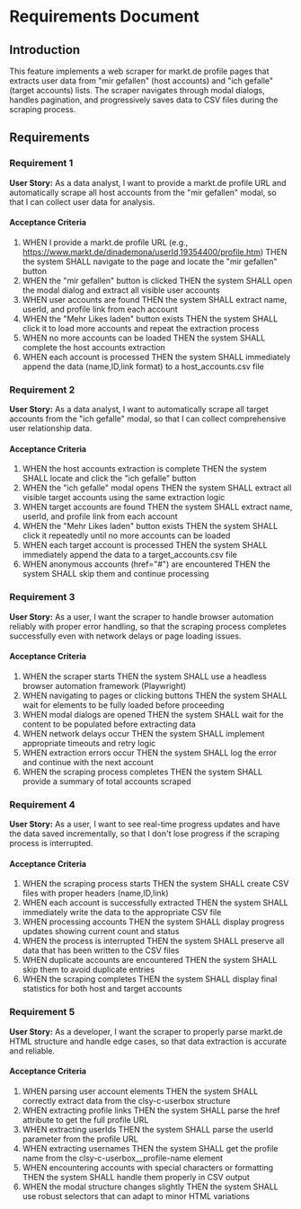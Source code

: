 # Requirements Document

## Introduction

This feature implements a web scraper for markt.de profile pages that extracts user data from "mir gefallen" (host accounts) and "ich gefalle" (target accounts) lists. The scraper navigates through modal dialogs, handles pagination, and progressively saves data to CSV files during the scraping process.

## Requirements

### Requirement 1

**User Story:** As a data analyst, I want to provide a markt.de profile URL and automatically scrape all host accounts from the "mir gefallen" modal, so that I can collect user data for analysis.

#### Acceptance Criteria

1. WHEN I provide a markt.de profile URL (e.g., https://www.markt.de/dinademona/userId,19354400/profile.htm) THEN the system SHALL navigate to the page and locate the "mir gefallen" button
2. WHEN the "mir gefallen" button is clicked THEN the system SHALL open the modal dialog and extract all visible user accounts
3. WHEN user accounts are found THEN the system SHALL extract name, userId, and profile link from each account
4. WHEN the "Mehr Likes laden" button exists THEN the system SHALL click it to load more accounts and repeat the extraction process
5. WHEN no more accounts can be loaded THEN the system SHALL complete the host accounts extraction
6. WHEN each account is processed THEN the system SHALL immediately append the data (name,ID,link format) to a host_accounts.csv file

### Requirement 2

**User Story:** As a data analyst, I want to automatically scrape all target accounts from the "ich gefalle" modal, so that I can collect comprehensive user relationship data.

#### Acceptance Criteria

1. WHEN the host accounts extraction is complete THEN the system SHALL locate and click the "ich gefalle" button
2. WHEN the "ich gefalle" modal opens THEN the system SHALL extract all visible target accounts using the same extraction logic
3. WHEN target accounts are found THEN the system SHALL extract name, userId, and profile link from each account
4. WHEN the "Mehr Likes laden" button exists THEN the system SHALL click it repeatedly until no more accounts can be loaded
5. WHEN each target account is processed THEN the system SHALL immediately append the data to a target_accounts.csv file
6. WHEN anonymous accounts (href="#") are encountered THEN the system SHALL skip them and continue processing

### Requirement 3

**User Story:** As a user, I want the scraper to handle browser automation reliably with proper error handling, so that the scraping process completes successfully even with network delays or page loading issues.

#### Acceptance Criteria

1. WHEN the scraper starts THEN the system SHALL use a headless browser automation framework (Playwright)
2. WHEN navigating to pages or clicking buttons THEN the system SHALL wait for elements to be fully loaded before proceeding
3. WHEN modal dialogs are opened THEN the system SHALL wait for the content to be populated before extracting data
4. WHEN network delays occur THEN the system SHALL implement appropriate timeouts and retry logic
5. WHEN extraction errors occur THEN the system SHALL log the error and continue with the next account
6. WHEN the scraping process completes THEN the system SHALL provide a summary of total accounts scraped

### Requirement 4

**User Story:** As a user, I want to see real-time progress updates and have the data saved incrementally, so that I don't lose progress if the scraping process is interrupted.

#### Acceptance Criteria

1. WHEN the scraping process starts THEN the system SHALL create CSV files with proper headers (name,ID,link)
2. WHEN each account is successfully extracted THEN the system SHALL immediately write the data to the appropriate CSV file
3. WHEN processing accounts THEN the system SHALL display progress updates showing current count and status
4. WHEN the process is interrupted THEN the system SHALL preserve all data that has been written to the CSV files
5. WHEN duplicate accounts are encountered THEN the system SHALL skip them to avoid duplicate entries
6. WHEN the scraping completes THEN the system SHALL display final statistics for both host and target accounts

### Requirement 5

**User Story:** As a developer, I want the scraper to properly parse markt.de HTML structure and handle edge cases, so that data extraction is accurate and reliable.

#### Acceptance Criteria

1. WHEN parsing user account elements THEN the system SHALL correctly extract data from the clsy-c-userbox structure
2. WHEN extracting profile links THEN the system SHALL parse the href attribute to get the full profile URL
3. WHEN extracting userIds THEN the system SHALL parse the userId parameter from the profile URL
4. WHEN extracting usernames THEN the system SHALL get the profile name from the clsy-c-userbox__profile-name element
5. WHEN encountering accounts with special characters or formatting THEN the system SHALL handle them properly in CSV output
6. WHEN the modal structure changes slightly THEN the system SHALL use robust selectors that can adapt to minor HTML variations